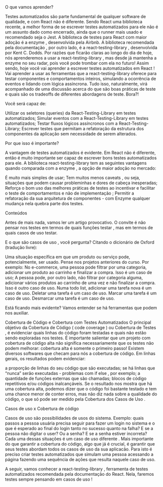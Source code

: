 O que vamos aprender?

Testes automatizados são parte fundamental de qualquer software de qualidade, e com React não é diferente. Sendo React uma biblioteca recente, a melhor forma de se escrever testes automatizados para ele não é um assunto dado como encerrado, ainda que o runner mais usado e recomendado seja o Jest. A biblioteca de testes para React com maior adoção é a enzyme , desenvolvida pela Airbnb. A biblioteca recomendada pela documentação , por outro lado, é a react-testing-library , desenvolvida por Kent C. Dodds. Por razões que ficarão claras ao longo do dia de hoje, nós aprenderemos a usar a react-testing-library , mas desde já mantenha a enzyme no seu radar, pois você pode trombar com ela no futuro!
Assim sendo, hoje você vai aprender a escrever testes automatizados em React ! Vai aprender a usar as ferramentas que a react-testing-library oferece para testar componentes e comportamentos inteiros, simulando a ocorrência de eventos e lidando com lógica assíncrona.
Tudo isso, naturalmente, virá acompanhado de uma discussão acerca do que são boas práticas de teste e quais são os tradeoffs de diferentes abordagens de teste.
Bora?!

Você será capaz de:

Utilizar os seletores (queries) da React-Testing-Library em testes automatizados;
Simular eventos com a React-Testing-Library em testes automatizados;
Testar fluxos lógicos assíncronos com a React-Testing-Library;
Escrever testes que permitam a refatoração da estrutura dos componentes da aplicação sem necessidade de serem alterados.

Por que isso é importante?

A vantagem de testes automatizados é evidente. Em React não é diferente, então é muito importante ser capaz de escrever bons testes automatizados para ele. A biblioteca react-testing-library tem as seguintes vantagens quando comparada com a enzyme , a opção de maior adoção no mercado:

É muito mais simples de usar;
Tem muitos menos caveats , ou seja, situações que podem causar probleminhas e dores de cabeça inesperadas;
Reforça o bom uso das melhores práticas de testes ao incentivar e facilitar o teste de comportamentos e não de implementação ;
Permitir a refatoração da sua arquitetura de componentes - com Enzyme qualquer mudança nela quebra parte dos testes.

Conteúdos

Antes de mais nada, vamos ler um artigo provocativo. O convite é não pensar nos testes em termos de quais funções testar , mas em termos de quais casos de uso testar.

E o que são casos de uso , você pergunta? Citando o dicionário de Oxford (tradução livre):

Uma situação específica em que um produto ou serviço pode, potencialmente, ser usado.
Pense nos projetos anteriores do curso. Por exemplo:
No e-commerce, uma pessoa pode filtrar por uma categoria, adicionar um produto ao carrinho e finalizar a compra. Isso é um caso de uso;
A pessoa pode, por outro lado, não filtrar por categoria alguma, adicionar vários produtos ao carrinho de uma vez e não finalizar a compra. Isso é outro caso de uso.
Numa todo list, adicionar uma tarefa nova é um caso de uso.
Deletar uma tarefa é um caso de uso.
Marcar uma tarefa é um caso de uso.
Desmarcar uma tarefa é um caso de uso.

Está ficando mais evidente? Vamos entender se há ferramentas que podem nos auxiliar.

Cobertura de Código e Cobertura com Testes Automatizados
O principal objetivo da Cobertura de Código ( code coverage ) ou Cobertura de Testes , é evidenciar quais linhas do código foram testadas e quais não estão sendo exploradas nos testes. É importante salientar que um projeto com cobertura de código alta não significa necessariamente que os testes não podem melhorar: cobertura alta é somente o primeiro passo!
Existem diversos softwares que checam para nós a cobertura de código. Em linhas gerais, os resultados podem evidenciar:

a proporção de linhas do seu código que são executadas;
se há linhas que “nunca” serão executadas - problemas com if else , por exemplo;
a quantidade de funções externas que são chamadas;
blocos de código repetitivos e/ou códigos inalcançáveis.
Se o resultado nos mostra que há uma cobertura alta, podemos dizer que o código foi bastante testado e tem uma chance menor de conter erros, mas não diz nada sobre a qualidade do código, o que só pode ser medido pela Cobertura dos Casos de Uso .

Casos de uso x Cobertura de código

Casos de uso são possibilidades de usos do sistema. Exemplo: quais passos a pessoa usuária precisa seguir para fazer um login no sistema e o que é esperado ao final do login tanto no sucesso quanto na falha? E se a pessoa não digitar o user? Ou a senha? E se a senha estiver incorreta? Cada uma dessas situações é um caso de uso diferente . Mais importante do que garantir a cobertura do código, algo que já é crucial, é garantir que seus testes abordam todos os casos de uso da sua aplicacão. Para isto é preciso criar testes automatizados que simulam uma pessoa acessando a página fazendo uma sequência de ações que resulta naquele caso de uso.

A seguir, vamos conhecer a react-testing-library , ferramenta de testes automatizados recomendada pela documentação do React. Nela, faremos testes sempre pensando em casos de uso !